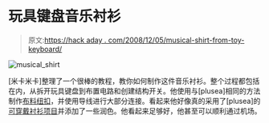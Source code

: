 # 玩具键盘音乐衬衫

> 原文:[https://hack aday . com/2008/12/05/musical-shirt-from-toy-keyboard/](https://hackaday.com/2008/12/05/musical-shirt-from-toy-keyboard/)

![musical_shirt](../Images/330c4d3129d253d875f989420e9c8a0c.png "musical_shirt")

[米卡米卡]整理了一个很棒的教程，教你如何制作这件音乐衬衫。整个过程都包括在内，从拆开玩具键盘到布置电路和创建结构开关。他使用与[plusea]相同的方法制作[布料纽扣](http://hackaday.com/2008/11/16/full-fabric-soft-switches/)，并使用导线进行大部分连接。看起来他好像真的采用了[plusea]的[可穿戴衬衫项目](http://www.instructables.com/id/Wearable_Piano_Interface/)并添加了一些润色。他看起来足够好，他甚至可以顺利通过机场。